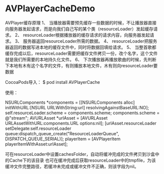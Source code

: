 # AVPlayerCacheDemo

AVPlayer缓存原理
1、    当播放器需要预先缓存一些数据的时候，不让播放器直接向服务器发起请求，而是向我们自己写的某个类（resourceLoader）发起缓存请求。
2、    resourceLoader根据播放器的缓存请求的请求内容，向服务器发起请求。
3、    服务器返回resourceLoader所需的数据。
4、    resourceLoader把服务器返回的数据写进本地的缓存文件中，同时将数据回填给请求。
5、    当整首歌都缓存完成以后，resourceLoader需要把缓存文件拷贝一份，改个名字，这个文件就是我们所需要的本地持久化文件。
6、    下次播放器再播放歌曲的时候，先判断下本地有木有这个名字的文件，有则播放本地文件，木有则向resourceLoader要数据

CocoaPods导入：
$ pod install AVPlayerCache

使用：

NSURLComponents *components = [[NSURLComponents alloc] initWithURL:[NSURL URLWithString:url] resolvingAgainstBaseURL:NO];
self.resourceLoader.scheme = components.scheme;
components.scheme = @"stream";
AVURLAsset *urlAsset = [AVURLAsset URLAssetWithURL:components.URL options:nil];
[urlAsset.resourceLoader setDelegate:self.resourceLoader queue:dispatch_queue_create("ResourceLoaderQueue", DISPATCH_QUEUE_SERIAL)];
playerItem = [AVPlayerItem playerItemWithAsset:urlAsset];

可在resourceLoader中设置cachesFolder，自动将缓冲完成的文件拷贝到沙盒中的Cache下的该目录
也可在缓冲完成后获取resourceLoader中的tmpfile，为该缓冲文件完整路径，若缓冲未完成或缓冲文件不正确，则该字段为nil。
